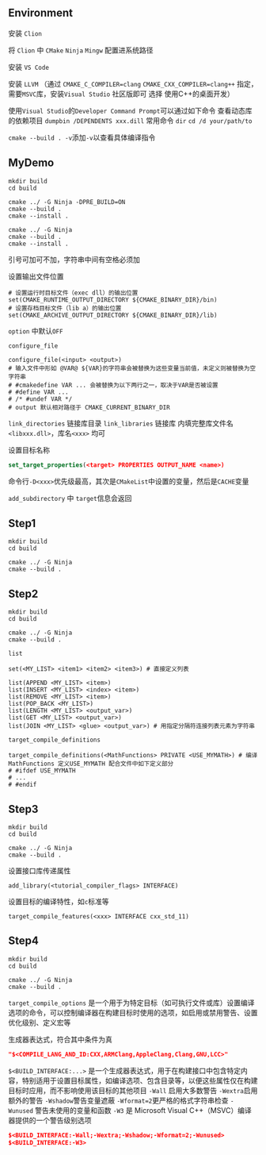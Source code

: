 ## Environment

安装 `Clion`

将 `Clion` 中 `CMake` `Ninja` `Mingw` 配置进系统路径

安装 `VS Code`

安装 `LLVM` （通过 `CMAKE_C_COMPILER=clang`  `CMAKE_CXX_COMPILER=clang++` 指定，需要`MSVC`库，安装`Visual Studio` 社区版即可 选择 使用C++的桌面开发）

使用`Visual Studio`的`Developer Command Prompt`可以通过如下命令 查看动态库的依赖项目 `dumpbin /DEPENDENTS xxx.dill` 
常用命令 `dir`  `cd /d your/path/to`

`cmake --build . -v`添加`-v`以查看具体编译指令

## MyDemo

```shell
mkdir build
cd build

cmake ../ -G Ninja -DPRE_BUILD=ON
cmake --build .
cmake --install .

cmake ../ -G Ninja
cmake --build .
cmake --install .
```

引号可加可不加，字符串中间有空格必须加

设置输出文件位置

```shell
# 设置运行时目标文件（exec dll）的输出位置
set(CMAKE_RUNTIME_OUTPUT_DIRECTORY ${CMAKE_BINARY_DIR}/bin)
# 设置存档目标文件（lib a）的输出位置
set(CMAKE_ARCHIVE_OUTPUT_DIRECTORY ${CMAKE_BINARY_DIR}/lib)
```

`option` 中默认`OFF`

`configure_file`

```shell
configure_file(<input> <output>)
# 输入文件中形如 @VAR@ ${VAR}的字符串会被替换为这些变量当前值，未定义则被替换为空字符串
# #cmakedefine VAR ... 会被替换为以下两行之一，取决于VAR是否被设置
# #define VAR ...
# /* #undef VAR */
# output 默认相对路径于 CMAKE_CURRENT_BINARY_DIR
```

`link_directories` 链接库目录
`link_libraries` 链接库  内填完整库文件名`<libxxx.dll>`，库名`<xxx>` 均可

设置目标名称

```cmake
set_target_properties(<target> PROPERTIES OUTPUT_NAME <name>)
```

命令行`-D<xxx>`优先级最高，其次是`CMakeList`中设置的变量，然后是`CACHE`变量

`add_subdirectory` 中 `target`信息会返回

## Step1

```shell
mkdir build
cd build

cmake ../ -G Ninja
cmake --build .
```

## Step2

```shell
mkdir build
cd build

cmake ../ -G Ninja
cmake --build .
```

`list`

```shell
set(<MY_LIST> <item1> <item2> <item3>) # 直接定义列表

list(APPEND <MY_LIST> <item>)
list(INSERT <MY_LIST> <index> <item>)
list(REMOVE <MY_LIST> <item>)
list(POP_BACK <MY_LIST>)
list(LENGTH <MY_LIST> <output_var>)
list(GET <MY_LIST> <output_var>)
list(JOIN <MY_LIST> <glue> <output_var>) # 用指定分隔符连接列表元素为字符串
```

`target_compile_definitions`

```shell
target_compile_definitions(<MathFunctions> PRIVATE <USE_MYMATH>) # 编译 MathFunctions 定义USE_MYMATH 配合文件中如下定义部分
# #ifdef USE_MYMATH
# ...
# #endif
```

## Step3

```shell
mkdir build
cd build

cmake ../ -G Ninja
cmake --build .
```

设置接口库传递属性

`add_library(<tutorial_compiler_flags> INTERFACE)`

设置目标的编译特性，如`c`标准等

`target_compile_features(<xxx> INTERFACE cxx_std_11)`

## Step4
```shell
mkdir build
cd build

cmake ../ -G Ninja
cmake --build .
```

`target_compile_options` 是一个用于为特定目标（如可执行文件或库）设置编译选项的命令，可以控制编译器在构建目标时使用的选项，如启用或禁用警告、设置优化级别、定义宏等

生成器表达式，符合其中条件为真

```cmake
"$<COMPILE_LANG_AND_ID:CXX,ARMClang,AppleClang,Clang,GNU,LCC>"
```

`$<BUILD_INTERFACE:...>` 是一个生成器表达式，用于在构建接口中包含特定内容，特别适用于设置目标属性，如编译选项、包含目录等，以便这些属性仅在构建目标时应用，而不影响使用该目标的其他项目
`-Wall` 启用大多数警告
`-Wextra`启用额外的警告
`-Wshadow`警告变量遮蔽
`-Wformat=2`更严格的格式字符串检查
`-Wunused` 警告未使用的变量和函数
`-W3` 是 Microsoft Visual C++（MSVC）编译器提供的一个警告级别选项

```cmake
$<BUILD_INTERFACE:-Wall;-Wextra;-Wshadow;-Wformat=2;-Wunused>
$<BUILD_INTERFACE:-W3>
```





